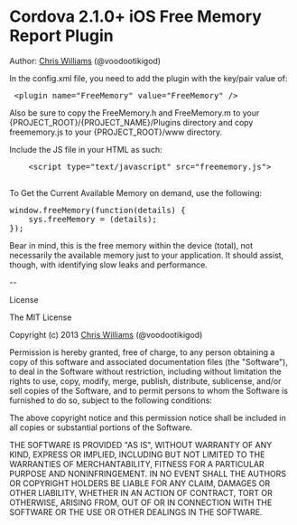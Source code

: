 # Cordova 2.1.0+ iOS Free Memory Report Plugin 

Author: [Chris Williams](http://www.twitter.com/voodootikigod) (@voodootikigod)

In the config.xml file, you need to add the plugin with the key/pair value of:

<pre>
 &lt;plugin name="FreeMemory" value="FreeMemory" />
</pre>

Also be sure to copy the FreeMemory.h and FreeMemory.m to your {PROJECT_ROOT}/{PROJECT_NAME}/Plugins directory and copy freememory.js to your {PROJECT_ROOT}/www directory.

Include the JS file in your HTML as such:

<pre>
	&lt;script type="text/javascript" src="freememory.js"></script>
</pre>


To Get the Current Available Memory on demand, use the following:

<pre>
window.freeMemory(function(details) {
    sys.freeMemory = (details);
});
</pre>

Bear in mind, this is the free memory within the device (total), not necessarily the available memory just to your application. It should assist, though, with identifying slow leaks and performance.



--


License

The MIT License

Copyright (c) 2013 [Chris Williams](http://www.twitter.com/voodootikigod) (@voodootikigod)

Permission is hereby granted, free of charge, to any person obtaining a copy of this software and associated documentation files (the "Software"), to deal in the Software without restriction, including without limitation the rights to use, copy, modify, merge, publish, distribute, sublicense, and/or sell copies of the Software, and to permit persons to whom the Software is furnished to do so, subject to the following conditions:

The above copyright notice and this permission notice shall be included in all copies or substantial portions of the Software.

THE SOFTWARE IS PROVIDED "AS IS", WITHOUT WARRANTY OF ANY KIND, EXPRESS OR IMPLIED, INCLUDING BUT NOT LIMITED TO THE WARRANTIES OF MERCHANTABILITY, FITNESS FOR A PARTICULAR PURPOSE AND NONINFRINGEMENT. IN NO EVENT SHALL THE AUTHORS OR COPYRIGHT HOLDERS BE LIABLE FOR ANY CLAIM, DAMAGES OR OTHER LIABILITY, WHETHER IN AN ACTION OF CONTRACT, TORT OR OTHERWISE, ARISING FROM, OUT OF OR IN CONNECTION WITH THE SOFTWARE OR THE USE OR OTHER DEALINGS IN THE SOFTWARE.